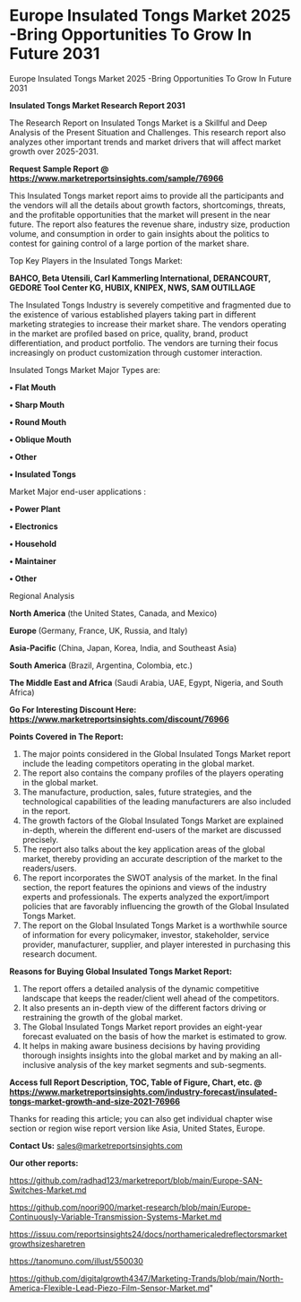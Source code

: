 # Europe Insulated Tongs Market 2025 -Bring Opportunities To Grow In Future 2031
 Europe Insulated Tongs Market 2025 -Bring Opportunities To Grow In Future 2031

<strong>Insulated Tongs Market Research Report 2031</strong>

The Research Report on Insulated Tongs Market is a Skillful and Deep Analysis of the Present Situation and Challenges. This research report also analyzes other important trends and market drivers that will affect market growth over 2025-2031.

<strong>Request Sample Report @ <a href=https://www.marketreportsinsights.com/sample/76966>https://www.marketreportsinsights.com/sample/76966</a></strong>

This Insulated Tongs market report aims to provide all the participants and the vendors will all the details about growth factors, shortcomings, threats, and the profitable opportunities that the market will present in the near future. The report also features the revenue share, industry size, production volume, and consumption in order to gain insights about the politics to contest for gaining control of a large portion of the market share.

Top Key Players in the Insulated Tongs Market:

<strong>BAHCO, Beta Utensili, Carl Kammerling International, DERANCOURT, GEDORE Tool Center KG, HUBIX, KNIPEX, NWS, SAM OUTILLAGE</strong>

The Insulated Tongs Industry is severely competitive and fragmented due to the existence of various established players taking part in different marketing strategies to increase their market share. The vendors operating in the market are profiled based on price, quality, brand, product differentiation, and product portfolio. The vendors are turning their focus increasingly on product customization through customer interaction.

Insulated Tongs Market Major Types are:

<strong>• Flat Mouth

• Sharp Mouth

• Round Mouth

• Oblique Mouth

• Other

• Insulated Tongs</strong>

Market Major end-user applications :

<strong>• Power Plant

• Electronics

• Household

• Maintainer

• Other</strong>

Regional Analysis

</u><strong><b>North America</b></strong> (the United States, Canada, and Mexico)

<strong><b>Europe </b></strong>(Germany, France, UK, Russia, and Italy)

<strong><b>Asia-Pacific</b></strong> (China, Japan, Korea, India, and Southeast Asia)

<strong><b>South America</b></strong> (Brazil, Argentina, Colombia, etc.)

<strong><b>The Middle East and Africa</b></strong> (Saudi Arabia, UAE, Egypt, Nigeria, and South Africa)

<strong>Go For Interesting Discount Here: <a href=https://www.marketreportsinsights.com/discount/76966>https://www.marketreportsinsights.com/discount/76966</a></strong>

<strong>Points Covered in The Report:</strong>
<ol>
  <li>The major points considered in the Global Insulated Tongs Market report include the leading competitors operating in the global market.</li>
  <li>The report also contains the company profiles of the players operating in the global market.</li>
  <li>The manufacture, production, sales, future strategies, and the technological capabilities of the leading manufacturers are also included in the report.</li>
  <li>The growth factors of the Global Insulated Tongs Market are explained in-depth, wherein the different end-users of the market are discussed precisely.</li>
  <li>The report also talks about the key application areas of the global market, thereby providing an accurate description of the market to the readers/users.</li>
  <li>The report incorporates the SWOT analysis of the market. In the final section, the report features the opinions and views of the industry experts and professionals. The experts analyzed the export/import policies that are favorably influencing the growth of the Global Insulated Tongs Market.</li>
  <li>The report on the Global Insulated Tongs Market is a worthwhile source of information for every policymaker, investor, stakeholder, service provider, manufacturer, supplier, and player interested in purchasing this research document.</li>
</ol>
<strong>Reasons for Buying Global Insulated Tongs Market Report:</strong>

<ol>
  <li>The report offers a detailed analysis of the dynamic competitive landscape that keeps the reader/client well ahead of the competitors.</li>
  <li>It also presents an in-depth view of the different factors driving or restraining the growth of the global market.</li>
  <li>The Global Insulated Tongs Market report provides an eight-year forecast evaluated on the basis of how the market is estimated to grow.</li>
  <li>It helps in making aware business decisions by having providing thorough insights insights into the global market and by making an all-inclusive analysis of the key market segments and sub-segments.</li>
</ol>
<strong>Access full Report Description, TOC, Table of Figure, Chart, etc. @ <a href=https://www.marketreportsinsights.com/industry-forecast/insulated-tongs-market-growth-and-size-2021-76966>https://www.marketreportsinsights.com/industry-forecast/insulated-tongs-market-growth-and-size-2021-76966</a></strong>


Thanks for reading this article; you can also get individual chapter wise section or region wise report version like Asia, United States, Europe.

<strong>Contact Us:</strong>
sales@marketreportsinsights.com

<strong>Our other reports:</strong>

<a href=https://github.com/radhad123/marketreport/blob/main/Europe-SAN-Switches-Market.md>https://github.com/radhad123/marketreport/blob/main/Europe-SAN-Switches-Market.md</a>

<a href=https://github.com/noori900/market-research/blob/main/Europe-Continuously-Variable-Transmission-Systems-Market.md>https://github.com/noori900/market-research/blob/main/Europe-Continuously-Variable-Transmission-Systems-Market.md</a>

<a href=https://issuu.com/reportsinsights24/docs/northamericaledreflectorsmarketgrowthsizesharetren>https://issuu.com/reportsinsights24/docs/northamericaledreflectorsmarketgrowthsizesharetren</a>

<a href=https://tanomuno.com/illust/550030>https://tanomuno.com/illust/550030</a>

<a href=https://github.com/digitalgrowth4347/Marketing-Trands/blob/main/North-America-Flexible-Lead-Piezo-Film-Sensor-Market.md>https://github.com/digitalgrowth4347/Marketing-Trands/blob/main/North-America-Flexible-Lead-Piezo-Film-Sensor-Market.md</a>"
